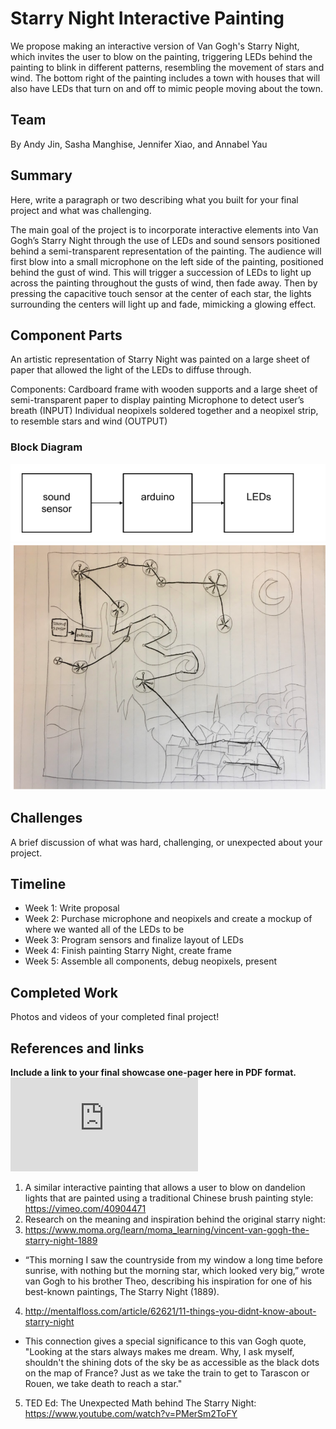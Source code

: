 # Starry Night Interactive Painting
We propose making an interactive version of Van Gogh's Starry Night, which invites the user to blow on the painting, triggering LEDs behind the painting to blink in different patterns, resembling the movement of stars and wind. The bottom right of the painting includes a town with houses that will also have LEDs that turn on and off to mimic people moving about the town. 

## Team

By Andy Jin, Sasha Manghise, Jennifer Xiao, and Annabel Yau

## Summary

Here, write a paragraph or two describing what you built for your final project and what was challenging. 

The main goal of the project is to incorporate interactive elements into Van Gogh’s Starry Night through the use of LEDs and sound sensors positioned behind a semi-transparent representation of the painting. The audience will first blow into a small microphone on the left side of the painting, positioned behind the gust of wind. This will trigger a succession of LEDs to light up across the painting throughout the gusts of wind, then fade away. Then by pressing the capacitive touch sensor at the center of each star, the lights surrounding the centers will light up and fade, mimicking a glowing effect. 

## Component Parts

An artistic representation of Starry Night was painted on a large sheet of paper that allowed the light of the LEDs to diffuse through.

Components:
Cardboard frame with wooden supports and a large sheet of semi-transparent paper to display painting
Microphone to detect user’s breath (INPUT)
Individual neopixels soldered together and a neopixel strip, to resemble stars and wind (OUTPUT)

### Block Diagram
![alt text](https://raw.githubusercontent.com/ayau3/Final-Project/master/Screen%20Shot%202018-04-03%20at%204.40.49%20PM.png)
![alt text](https://raw.githubusercontent.com/ayau3/Final-Project/master/Screen%20Shot%202018-04-03%20at%204.41.29%20PM.png)

## Challenges

A brief discussion of what was hard, challenging, or unexpected about your project.

## Timeline

- Week 1: Write proposal 
- Week 2: Purchase microphone and neopixels and create a mockup of where we wanted all of the LEDs to be 
- Week 3: Program sensors and finalize layout of LEDs
- Week 4: Finish painting Starry Night, create frame
- Week 5: Assemble all components, debug neopixels, present

## Completed Work

Photos and videos of your completed final project!

## References and links

**Include a link to your final showcase one-pager here in PDF format.**
![alt text](https://github.com/ayau3/c-p-and-e-final-project-spring-2018/blob/master/starry%20night%20poster.pdf)

1. A similar interactive painting that allows a user to blow on dandelion lights that are painted using a traditional Chinese brush painting style: https://vimeo.com/40904471 
2. Research on the meaning and inspiration behind the original starry night:
3. https://www.moma.org/learn/moma_learning/vincent-van-gogh-the-starry-night-1889 
  - “This morning I saw the countryside from my window a long time before sunrise, with nothing but the morning star, which looked very big,” wrote van Gogh to his brother Theo, describing his inspiration for one of his best-known paintings, The Starry Night (1889). 
4. http://mentalfloss.com/article/62621/11-things-you-didnt-know-about-starry-night
  - This connection gives a special significance to this van Gogh quote, "Looking at the stars always makes me dream. Why, I ask myself, shouldn't the shining dots of the sky be as accessible as the black dots on the map of France? Just as we take the train to get to Tarascon or Rouen, we take death to reach a star."
5. TED Ed: The Unexpected Math behind The Starry Night: https://www.youtube.com/watch?v=PMerSm2ToFY
